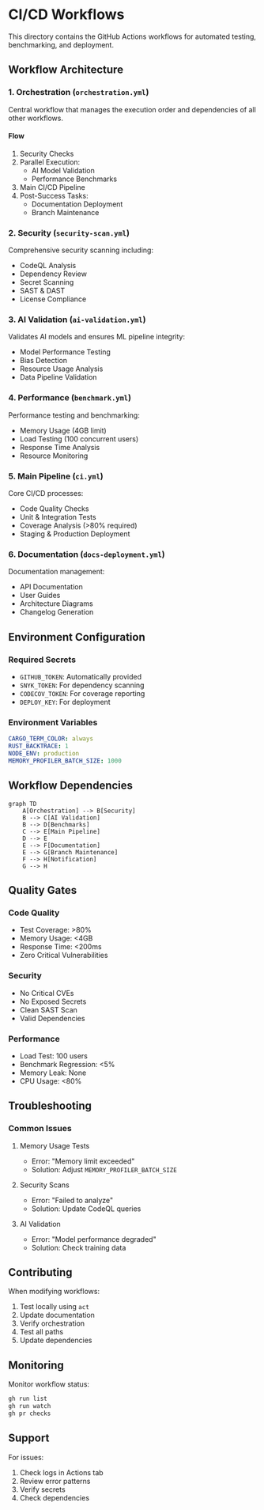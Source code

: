 # CI/CD Workflows

This directory contains the GitHub Actions workflows for automated testing, benchmarking, and deployment.

## Workflow Architecture

### 1. Orchestration (`orchestration.yml`)

Central workflow that manages the execution order and dependencies of all other workflows.

#### Flow

1. Security Checks
2. Parallel Execution:
   - AI Model Validation
   - Performance Benchmarks
3. Main CI/CD Pipeline
4. Post-Success Tasks:
   - Documentation Deployment
   - Branch Maintenance

### 2. Security (`security-scan.yml`)

Comprehensive security scanning including:

- CodeQL Analysis
- Dependency Review
- Secret Scanning
- SAST & DAST
- License Compliance

### 3. AI Validation (`ai-validation.yml`)

Validates AI models and ensures ML pipeline integrity:

- Model Performance Testing
- Bias Detection
- Resource Usage Analysis
- Data Pipeline Validation

### 4. Performance (`benchmark.yml`)

Performance testing and benchmarking:

- Memory Usage (4GB limit)
- Load Testing (100 concurrent users)
- Response Time Analysis
- Resource Monitoring

### 5. Main Pipeline (`ci.yml`)

Core CI/CD processes:

- Code Quality Checks
- Unit & Integration Tests
- Coverage Analysis (>80% required)
- Staging & Production Deployment

### 6. Documentation (`docs-deployment.yml`)

Documentation management:

- API Documentation
- User Guides
- Architecture Diagrams
- Changelog Generation

## Environment Configuration

### Required Secrets

- `GITHUB_TOKEN`: Automatically provided
- `SNYK_TOKEN`: For dependency scanning
- `CODECOV_TOKEN`: For coverage reporting
- `DEPLOY_KEY`: For deployment

### Environment Variables

```yaml
CARGO_TERM_COLOR: always
RUST_BACKTRACE: 1
NODE_ENV: production
MEMORY_PROFILER_BATCH_SIZE: 1000
```

## Workflow Dependencies

```mermaid
graph TD
    A[Orchestration] --> B[Security]
    B --> C[AI Validation]
    B --> D[Benchmarks]
    C --> E[Main Pipeline]
    D --> E
    E --> F[Documentation]
    E --> G[Branch Maintenance]
    F --> H[Notification]
    G --> H
```

## Quality Gates

### Code Quality

- Test Coverage: >80%
- Memory Usage: <4GB
- Response Time: <200ms
- Zero Critical Vulnerabilities

### Security

- No Critical CVEs
- No Exposed Secrets
- Clean SAST Scan
- Valid Dependencies

### Performance

- Load Test: 100 users
- Benchmark Regression: <5%
- Memory Leak: None
- CPU Usage: <80%

## Troubleshooting

### Common Issues

1. Memory Usage Tests
   - Error: "Memory limit exceeded"
   - Solution: Adjust `MEMORY_PROFILER_BATCH_SIZE`

2. Security Scans
   - Error: "Failed to analyze"
   - Solution: Update CodeQL queries

3. AI Validation
   - Error: "Model performance degraded"
   - Solution: Check training data

## Contributing

When modifying workflows:

1. Test locally using `act`
2. Update documentation
3. Verify orchestration
4. Test all paths
5. Update dependencies

## Monitoring

Monitor workflow status:

```bash
gh run list
gh run watch
gh pr checks
```

## Support

For issues:

1. Check logs in Actions tab
2. Review error patterns
3. Verify secrets
4. Check dependencies
